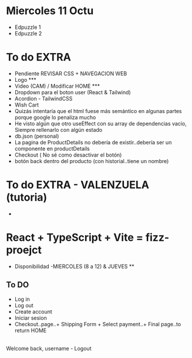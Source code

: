 # Miercoles 11 Octu 
- Edpuzzle 1
- Edpuzzle 2 

# To do EXTRA 
- Pendiente REVISAR CSS + NAVEGACION WEB 
- Logo  ***
- Video (CAM) / Modificar HOME ***
- Dropdown para el boton user (React & Tailwind)
-  Acordion - TailwindCSS
- Wish Cart 
- Quizás intentaría que el html fuese más semántico en algunas partes porque google lo penaliza mucho 
- He visto algún que otro useEffect con su array de dependencias vacío, Siempre rellenarlo con algún estado
- db.json (personal)
- La pagina de ProductDetails no debería de existir..debería ser un componente en productDetails
- Checkout ( No sé como desactivar el botón)
- botón back dentro del producto (con historial..tiene un nombre)

# To do EXTRA - VALENZUELA (tutoria)
- 

# React + TypeScript + Vite = fizz-proejct
- Disponibilidad -MIERCOLES (8 a 12) & JUEVES **

## To DO
- Log in 
- Log out
- Create account
- Iniciar sesion 
- Checkout..page..+ Shipping Form + Select payment..+ Final page..to return HOME

######
Welcome back, username - Logout
